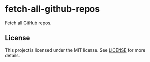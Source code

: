 # fetch-all-github-repos

Fetch all GitHub repos.

## License

This project is licensed under the MIT license. See [LICENSE](./LICENSE) for more details.
